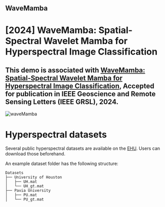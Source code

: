 ## WaveMamba
# [2024] WaveMamba: Spatial-Spectral Wavelet Mamba for Hyperspectral Image Classification

## This demo is associated with [WaveMamba: Spatial-Spectral Wavelet Mamba for Hyperspectral Image Classification]([https://arxiv.org/abs/2408.01224](https://arxiv.org/abs/2408.01231)), Accepted for publication in IEEE Geoscience and Remote Sensing Letters (IEEE GRSL), 2024.

![waveMamba](https://github.com/user-attachments/assets/c4440654-3776-4d7d-a078-cb80f1b4b2ca)

# Hyperspectral datasets

Several public hyperspectral datasets are available on the [EHU](https://www.ehu.eus/ccwintco/index.php/Hyperspectral_Remote_Sensing_Scenes). Users can download those beforehand. 

An example dataset folder has the following structure:
```
Datasets
├── University of Houston
│   ├── UH.mat
│   └── UH_gt.mat
├── Pavia University
│   ├── PU.mat
│   └── PU_gt.mat

